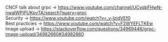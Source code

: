 CNCF talk about grpc -> https://www.youtube.com/channel/UCvqbFHwN-nwalWPjPUKpvTA/search?query=grpc   
Security -> https://www.youtube.com/watch?v=_y-lzjdVEf0  
Best practicies -> https://www.youtube.com/watch?v=F2WYEFLTKEw
Image upload -> https://stackoverflow.com/questions/34969446/grpc-image-upload/34982660#34982660